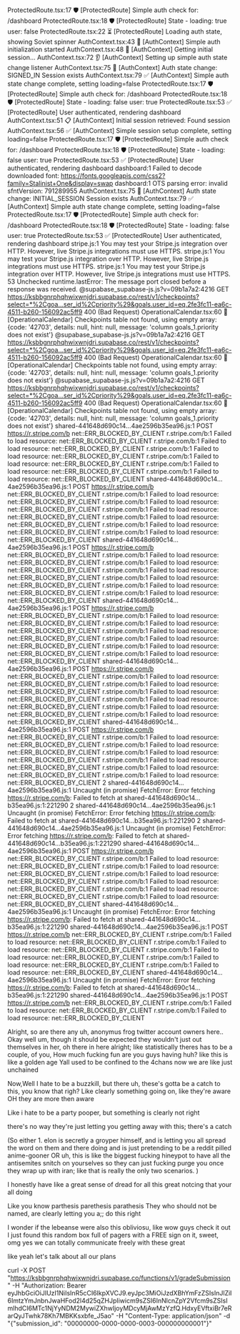 
ProtectedRoute.tsx:17
🛡️ [ProtectedRoute] Simple auth check for: /dashboard
ProtectedRoute.tsx:18
🛡️ [ProtectedRoute] State - loading: true user: false
ProtectedRoute.tsx:22
⏳ [ProtectedRoute] Loading auth state, showing Soviet spinner
AuthContext.tsx:43
🚀 [AuthContext] Simple auth initialization started
AuthContext.tsx:48
🔄 [AuthContext] Getting initial session...
AuthContext.tsx:72
👂 [AuthContext] Setting up simple auth state change listener
AuthContext.tsx:75
🔄 [AuthContext] Auth state change: SIGNED_IN Session exists
AuthContext.tsx:79
✅ [AuthContext] Simple auth state change complete, setting loading=false
ProtectedRoute.tsx:17
🛡️ [ProtectedRoute] Simple auth check for: /dashboard
ProtectedRoute.tsx:18
🛡️ [ProtectedRoute] State - loading: false user: true
ProtectedRoute.tsx:53
✅ [ProtectedRoute] User authenticated, rendering dashboard
AuthContext.tsx:51
📋 [AuthContext] Initial session retrieved: Found session
AuthContext.tsx:56
✅ [AuthContext] Simple session setup complete, setting loading=false
ProtectedRoute.tsx:17
🛡️ [ProtectedRoute] Simple auth check for: /dashboard
ProtectedRoute.tsx:18
🛡️ [ProtectedRoute] State - loading: false user: true
ProtectedRoute.tsx:53
✅ [ProtectedRoute] User authenticated, rendering dashboard
dashboard:1
Failed to decode downloaded font: https://fonts.googleapis.com/css2?family=Stalinist+One&display=swap
dashboard:1
OTS parsing error: invalid sfntVersion: 791289955
AuthContext.tsx:75
🔄 [AuthContext] Auth state change: INITIAL_SESSION Session exists
AuthContext.tsx:79
✅ [AuthContext] Simple auth state change complete, setting loading=false
ProtectedRoute.tsx:17
🛡️ [ProtectedRoute] Simple auth check for: /dashboard
ProtectedRoute.tsx:18
🛡️ [ProtectedRoute] State - loading: false user: true
ProtectedRoute.tsx:53
✅ [ProtectedRoute] User authenticated, rendering dashboard
stripe.js:1
You may test your Stripe.js integration over HTTP. However, live Stripe.js integrations must use HTTPS.
stripe.js:1
You may test your Stripe.js integration over HTTP. However, live Stripe.js integrations must use HTTPS.
stripe.js:1
You may test your Stripe.js integration over HTTP. However, live Stripe.js integrations must use HTTPS.
53
Unchecked runtime.lastError: The message port closed before a response was received.
@supabase_supabase-js.js?v=09b1a7a2:4216
GET https://ksbbgnrphqhwixwnjdri.supabase.co/rest/v1/checkpoints?select=*%2Cgoa…ser_id%2Cpriority%29&goals.user_id=eq.2fe3fc11-ea6c-4511-b260-156092ac5ff9 400 (Bad Request)
OperationalCalendar.tsx:60
📅 [OperationalCalendar] Checkpoints table not found, using empty array:
{code: '42703', details: null, hint: null, message: 'column goals_1.priority does not exist'}
@supabase_supabase-js.js?v=09b1a7a2:4216
GET https://ksbbgnrphqhwixwnjdri.supabase.co/rest/v1/checkpoints?select=*%2Cgoa…ser_id%2Cpriority%29&goals.user_id=eq.2fe3fc11-ea6c-4511-b260-156092ac5ff9 400 (Bad Request)
OperationalCalendar.tsx:60
📅 [OperationalCalendar] Checkpoints table not found, using empty array:
{code: '42703', details: null, hint: null, message: 'column goals_1.priority does not exist'}
@supabase_supabase-js.js?v=09b1a7a2:4216
GET https://ksbbgnrphqhwixwnjdri.supabase.co/rest/v1/checkpoints?select=*%2Cgoa…ser_id%2Cpriority%29&goals.user_id=eq.2fe3fc11-ea6c-4511-b260-156092ac5ff9 400 (Bad Request)
OperationalCalendar.tsx:60
📅 [OperationalCalendar] Checkpoints table not found, using empty array:
{code: '42703', details: null, hint: null, message: 'column goals_1.priority does not exist'}
shared-441648d690c14…4ae2596b35ea96.js:1
POST https://r.stripe.com/b net::ERR_BLOCKED_BY_CLIENT
r.stripe.com/b:1
Failed to load resource: net::ERR_BLOCKED_BY_CLIENT
r.stripe.com/b:1
Failed to load resource: net::ERR_BLOCKED_BY_CLIENT
r.stripe.com/b:1
Failed to load resource: net::ERR_BLOCKED_BY_CLIENT
r.stripe.com/b:1
Failed to load resource: net::ERR_BLOCKED_BY_CLIENT
r.stripe.com/b:1
Failed to load resource: net::ERR_BLOCKED_BY_CLIENT
r.stripe.com/b:1
Failed to load resource: net::ERR_BLOCKED_BY_CLIENT
shared-441648d690c14…4ae2596b35ea96.js:1
POST https://r.stripe.com/b net::ERR_BLOCKED_BY_CLIENT
r.stripe.com/b:1
Failed to load resource: net::ERR_BLOCKED_BY_CLIENT
r.stripe.com/b:1
Failed to load resource: net::ERR_BLOCKED_BY_CLIENT
r.stripe.com/b:1
Failed to load resource: net::ERR_BLOCKED_BY_CLIENT
r.stripe.com/b:1
Failed to load resource: net::ERR_BLOCKED_BY_CLIENT
r.stripe.com/b:1
Failed to load resource: net::ERR_BLOCKED_BY_CLIENT
r.stripe.com/b:1
Failed to load resource: net::ERR_BLOCKED_BY_CLIENT
shared-441648d690c14…4ae2596b35ea96.js:1
POST https://r.stripe.com/b net::ERR_BLOCKED_BY_CLIENT
r.stripe.com/b:1
Failed to load resource: net::ERR_BLOCKED_BY_CLIENT
r.stripe.com/b:1
Failed to load resource: net::ERR_BLOCKED_BY_CLIENT
r.stripe.com/b:1
Failed to load resource: net::ERR_BLOCKED_BY_CLIENT
r.stripe.com/b:1
Failed to load resource: net::ERR_BLOCKED_BY_CLIENT
r.stripe.com/b:1
Failed to load resource: net::ERR_BLOCKED_BY_CLIENT
r.stripe.com/b:1
Failed to load resource: net::ERR_BLOCKED_BY_CLIENT
shared-441648d690c14…4ae2596b35ea96.js:1
POST https://r.stripe.com/b net::ERR_BLOCKED_BY_CLIENT
r.stripe.com/b:1
Failed to load resource: net::ERR_BLOCKED_BY_CLIENT
r.stripe.com/b:1
Failed to load resource: net::ERR_BLOCKED_BY_CLIENT
r.stripe.com/b:1
Failed to load resource: net::ERR_BLOCKED_BY_CLIENT
r.stripe.com/b:1
Failed to load resource: net::ERR_BLOCKED_BY_CLIENT
r.stripe.com/b:1
Failed to load resource: net::ERR_BLOCKED_BY_CLIENT
r.stripe.com/b:1
Failed to load resource: net::ERR_BLOCKED_BY_CLIENT
shared-441648d690c14…4ae2596b35ea96.js:1
POST https://r.stripe.com/b net::ERR_BLOCKED_BY_CLIENT
r.stripe.com/b:1
Failed to load resource: net::ERR_BLOCKED_BY_CLIENT
r.stripe.com/b:1
Failed to load resource: net::ERR_BLOCKED_BY_CLIENT
r.stripe.com/b:1
Failed to load resource: net::ERR_BLOCKED_BY_CLIENT
r.stripe.com/b:1
Failed to load resource: net::ERR_BLOCKED_BY_CLIENT
r.stripe.com/b:1
Failed to load resource: net::ERR_BLOCKED_BY_CLIENT
r.stripe.com/b:1
Failed to load resource: net::ERR_BLOCKED_BY_CLIENT
shared-441648d690c14…4ae2596b35ea96.js:1
POST https://r.stripe.com/b net::ERR_BLOCKED_BY_CLIENT
r.stripe.com/b:1
Failed to load resource: net::ERR_BLOCKED_BY_CLIENT
r.stripe.com/b:1
Failed to load resource: net::ERR_BLOCKED_BY_CLIENT
r.stripe.com/b:1
Failed to load resource: net::ERR_BLOCKED_BY_CLIENT
r.stripe.com/b:1
Failed to load resource: net::ERR_BLOCKED_BY_CLIENT
r.stripe.com/b:1
Failed to load resource: net::ERR_BLOCKED_BY_CLIENT
r.stripe.com/b:1
Failed to load resource: net::ERR_BLOCKED_BY_CLIENT
2
shared-441648d690c14…4ae2596b35ea96.js:1
Uncaught (in promise) FetchError: Error fetching https://r.stripe.com/b: Failed to fetch
    at shared-441648d690c14…b35ea96.js:1:221290
2
shared-441648d690c14…4ae2596b35ea96.js:1
Uncaught (in promise) FetchError: Error fetching https://r.stripe.com/b: Failed to fetch
    at shared-441648d690c14…b35ea96.js:1:221290
2
shared-441648d690c14…4ae2596b35ea96.js:1
Uncaught (in promise) FetchError: Error fetching https://r.stripe.com/b: Failed to fetch
    at shared-441648d690c14…b35ea96.js:1:221290
shared-441648d690c14…4ae2596b35ea96.js:1
POST https://r.stripe.com/b net::ERR_BLOCKED_BY_CLIENT
r.stripe.com/b:1
Failed to load resource: net::ERR_BLOCKED_BY_CLIENT
r.stripe.com/b:1
Failed to load resource: net::ERR_BLOCKED_BY_CLIENT
r.stripe.com/b:1
Failed to load resource: net::ERR_BLOCKED_BY_CLIENT
r.stripe.com/b:1
Failed to load resource: net::ERR_BLOCKED_BY_CLIENT
r.stripe.com/b:1
Failed to load resource: net::ERR_BLOCKED_BY_CLIENT
r.stripe.com/b:1
Failed to load resource: net::ERR_BLOCKED_BY_CLIENT
shared-441648d690c14…4ae2596b35ea96.js:1
Uncaught (in promise) FetchError: Error fetching https://r.stripe.com/b: Failed to fetch
    at shared-441648d690c14…b35ea96.js:1:221290
shared-441648d690c14…4ae2596b35ea96.js:1
POST https://r.stripe.com/b net::ERR_BLOCKED_BY_CLIENT
r.stripe.com/b:1
Failed to load resource: net::ERR_BLOCKED_BY_CLIENT
r.stripe.com/b:1
Failed to load resource: net::ERR_BLOCKED_BY_CLIENT
r.stripe.com/b:1
Failed to load resource: net::ERR_BLOCKED_BY_CLIENT
r.stripe.com/b:1
Failed to load resource: net::ERR_BLOCKED_BY_CLIENT
r.stripe.com/b:1
Failed to load resource: net::ERR_BLOCKED_BY_CLIENT
shared-441648d690c14…4ae2596b35ea96.js:1
Uncaught (in promise) FetchError: Error fetching https://r.stripe.com/b: Failed to fetch
    at shared-441648d690c14…b35ea96.js:1:221290
shared-441648d690c14…4ae2596b35ea96.js:1
POST https://r.stripe.com/b net::ERR_BLOCKED_BY_CLIENT
r.stripe.com/b:1
Failed to load resource: net::ERR_BLOCKED_BY_CLIENT
r.stripe.com/b:1
Failed to load resource: net::ERR_BLOCKED_BY_CLIENT
﻿



Alright, so are there any uh, anonymus frog twitter account owners here.. Okay well um, though it should be expected they wouldn't just out themselves in her, oh there in here alright; like statistically theres has to be a couple, of you, 
How much fucking fun are you guys having huh? like this is like a golden age
Yall used to be confined to the 4chans now we are like just unchained

Now,Well I hate to be a buzzkill, but there uh, these's gotta be a catch to this, you know that righ? Like clearly something going on, like they're aware OH they are more then aware


Like i hate to be a party pooper, but something is clearly not right

there's no way they're just letting you getting away with this; there's a catch

(So either 1. elon is secretly                                                                                                                                                                 a groyper himself, and is letting you all spread the word on them and there doing and is just pretending to be a reddit pilled anime-gooner OR uh, this is like the biggest fucking hineypot to have all the antisemites snitch on yourselves so they can just fucking purge you once they wrap up with iran; like that is really the only two scenarios. )

I honestly have like a great sense of dread for all this great notcing that your all doing

Like you know parthesis parethesis parathesis They who should not be named, are clearly letting you a;; do this right

I wonder if the lebeanse were also this obliviosu, like wow guys check it out I just found this random box full of pagers with a FREE sign on it, sweet, omg yes we can totally communicate freely with these great

like yeah let's talk about all our plans

curl -X POST "https://ksbbgnrphqhwixwnjdri.supabase.co/functions/v1/gradeSubmission" -H "Authorization: Bearer eyJhbGciOiJIUzI1NiIsInR5cCI6IkpXVCJ9.eyJpc3MiOiJzdXBhYmFzZSIsInJlZiI6ImtzYmJnbnJwaHFod2l4d25qZHJpIiwicm9sZSI6InNlcnZpY2Vfcm9sZSIsImlhdCI6MTc1NjYyNDM2MywiZXhwIjoyMDcyMjAwMzYzfQ.HdxyEVftxiBr7eRarQyJTwhk78Kh7MBKKsxbfe_J5ao" -H "Content-Type: application/json" -d "{\"submission_id\": \"00000000-0000-0000-0003-000000000001\"}"